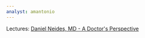 ```yaml
---
analyst: amantonio
---
```


Lectures:
[Daniel Neides, MD - A Doctor's Perspective](https://www.youtube.com/watch?v=vMJ6AaugP5w)
